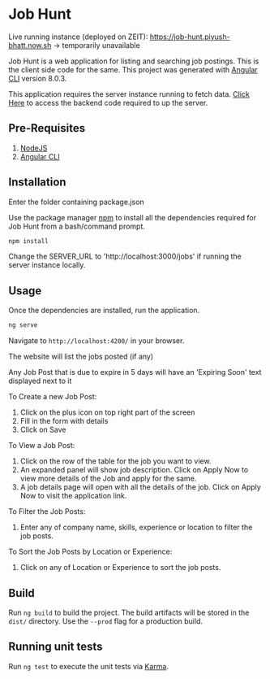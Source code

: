 # Job Hunt

Live running instance (deployed on ZEIT): https://job-hunt.piyush-bhatt.now.sh -> temporarily unavailable

Job Hunt is a web application for listing and searching job postings. This is the client side code for the same.
This project was generated with [Angular CLI](https://github.com/angular/angular-cli) version 8.0.3.


This application requires the server instance running to fetch data. [Click Here](https://github.com/piyush-bhatt/job-hunt-server) to access the backend code required to up the server.


## Pre-Requisites

1. [NodeJS](https://nodejs.org/en/)
2. [Angular CLI](https://cli.angular.io/)

## Installation

Enter the folder containing package.json

Use the package manager [npm](https://www.npmjs.com/) to install all the dependencies required for Job Hunt from a bash/command prompt.

```bash
npm install
```

Change the SERVER_URL to 'http://localhost:3000/jobs' if running the server instance locally.

## Usage

Once the dependencies are installed, run the application.

```bash
ng serve
```

Navigate to `http://localhost:4200/` in your browser.


The website will list the jobs posted (if any)

Any Job Post that is due to expire in 5 days will have an 'Expiring Soon' text displayed next to it

To Create a new Job Post:

1. Click on the plus icon on top right part of the screen
2. Fill in the form with details
3. Click on Save

To View a Job Post:

1. Click on the row of the table for the job you want to view.
2. An expanded panel will show job description. Click on Apply Now to view more details of the Job and apply for the same.
3. A job details page will open with all the details of the job. Click on Apply Now to visit the application link.

To Filter the Job Posts:

1. Enter any of company name, skills, experience or location to filter the job posts.

To Sort the Job Posts by Location or Experience:

1. Click on any of Location or Experience to sort the job posts.

## Build

Run `ng build` to build the project. The build artifacts will be stored in the `dist/` directory. Use the `--prod` flag for a production build.

## Running unit tests

Run `ng test` to execute the unit tests via [Karma](https://karma-runner.github.io).
